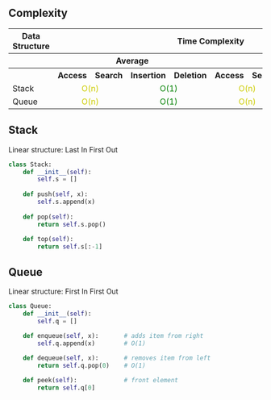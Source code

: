## Complexity

<table>
    <tbody><tr>
      <th>Data Structure</th>
      <th colspan="8">Time Complexity</th>
      <th>Space Complexity</th>
    </tr>
    <tr>
      <th></th>
      <th colspan="4">Average</th>
      <th colspan="4">Worst</th>
      <th>Worst</th>
    </tr>
    <tr>
      <th></th>
      <th>Access</th>
      <th>Search</th>
      <th>Insertion</th>
      <th>Deletion</th>
      <th>Access</th>
      <th>Search</th>
      <th>Insertion</th>
      <th>Deletion</th>
      <th></th>
    </tr>
    <tr>
      <td>Stack</td>
      <td align="center" style="color:#CCCC00" colspan="2">O(n)</td>
      <td align="center" style="color:green" colspan="2">O(1)</td>
      <td align="center" style="color:#CCCC00" colspan="2">O(n)</td>
      <td align="center" style="color:green" colspan="2">O(1)</td>
      <td style="color:#CCCC00">O(n)</td>
    </tr>
    <tr>
      <td>Queue</td>
      <td align="center" style="color:#CCCC00" colspan="2">O(n)</td>
      <td align="center" style="color:green" colspan="2">O(1)</td>
      <td align="center" style="color:#CCCC00" colspan="2">O(n)</td>
      <td align="center" style="color:green" colspan="2">O(1)</td>
      <td style="color:#CCCC00">O(n)</td>
    </tr>
</table>

## Stack
Linear structure: Last In First Out

```python
class Stack:
    def __init__(self):
        self.s = []
    
    def push(self, x):
        self.s.append(x)
    
    def pop(self):  
        return self.s.pop()
    
    def top(self):
        return self.s[:-1]

```

## Queue
Linear structure: First In First Out

```python
class Queue:
    def __init__(self):
        self.q = []
    
    def enqueue(self, x):       # adds item from right
        self.q.append(x)        # O(1)

    def dequeue(self, x):       # removes item from left
        return self.q.pop(0)    # O(1)

    def peek(self):             # front element
        return self.q[0]    
    
```